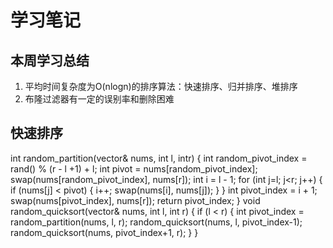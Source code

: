 # 学习笔记

## 本周学习总结
1. 平均时间复杂度为O(nlogn)的排序算法：快速排序、归并排序、堆排序
2. 布隆过滤器有一定的误别率和删除困难

## 快速排序
int random_partition(vector<int>& nums, int l, intr) {
  int random_pivot_index = rand() % (r - l +1) + l;
  int pivot = nums[random_pivot_index];
  swap(nums[random_pivot_index], nums[r]);
  int i = l - 1;
  for (int j=l; j<r; j++) {
    if (nums[j] < pivot) {
      i++;
      swap(nums[i], nums[j]);
    }
  }
  int pivot_index = i + 1;
  swap(nums[pivot_index], nums[r]);
  return pivot_index;
}
void random_quicksort(vector<int>& nums, int l, int r) {
  if (l < r) {
    int pivot_index = random_partition(nums, l, r);
    random_quicksort(nums, l, pivot_index-1);
    random_quicksort(nums, pivot_index+1, r);
  }
}